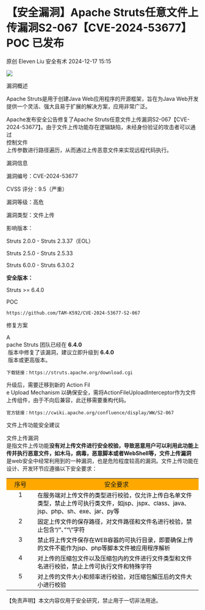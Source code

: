 #  【安全漏洞】Apache Struts任意文件上传漏洞S2-067【CVE-2024-53677】 POC 已发布   
原创 Eleven Liu  安全有术   2024-12-17 15:15  
  
![](https://mmbiz.qpic.cn/sz_mmbiz_jpg/MSKf4G7kcvg5sTZvh1SuMhmUrJUzO9erOicVKsYDkp9RFIAv839se9hvJFBK1frPA7icocmM7CYxKEJHqN2oTpJw/640?wx_fmt=jpeg "")  
  
漏洞概述  
  
Apache Struts是用于创建Java Web应用程序的开源框架，旨在为Java Web开发提供一个灵活、强大且易于扩展的解决方案，应用非常广泛。  
  
Apache发布安全公告修复了Apache Struts任意文件上传漏洞S2-067【CVE-2024-53677】。由于文件上传功能存在逻辑缺陷，未经身份验证的攻击者可以通过  
控制文件  
上传参数进行路径遍历，从而通过上传恶意文件来实现远程代码执行。  
  
漏洞信息  
  
漏洞编号：CVE-2024-53677  
  
CVSS 评分：9.5（严重）  
  
漏洞等级：高危  
  
漏洞类型：文件上传  
  
影响版本：  
  
Struts 2.0.0 - Struts 2.3.37（EOL）  
  
Struts 2.5.0 - Struts 2.5.33  
  
Struts 6.0.0 - Struts 6.3.0.2  
  
**安全版本：**  
  
Struts >= 6.4.0  
  
  
  
POC  
```
https://github.com/TAM-K592/CVE-2024-53677-S2-067
```  
  
  
修复方案  
  
A  
pache Struts 团队已经在 **6.4.0**  
 版本中修复了该漏洞，建议立即升级到 **6.4.0**  
 版本或更高版本。  
```
下载链接：https://struts.apache.org/download.cgi
```  
  
升级后，需要迁移到新的 Action Fil  
e Upload Mechanism 以确保安全，需将ActionFileUploadInterceptor作为文件上传组件，由于不向后兼容，此迁移需要重构代码。  
```
官方链接：https://cwiki.apache.org/confluence/display/WW/S2-067
```  
  
文件上传功能安全建议  
  
  
文件上传漏洞  
是指文件上传功能**没有对上传文件进行安全校验，导致恶意用户可以利用此功能上传并执行恶意文件，如木马，病毒，恶意脚本或者WebShell等，文件上传漏洞**  
是web安全中经常利用到的一种漏洞，也是危险程度较高的漏洞。文件上传功能在设计、开发环节应遵循以下安全要求：  
<table><tbody><tr class="ue-table-interlace-color-single"><td data-colwidth="68" width="68" valign="top" align="center" style="background-color:#ffa900;"><section><span leaf="">序号</span></section></td><td data-colwidth="500" width="500" valign="top" align="center" style="background-color:#ffa900;"><section><span leaf="">安全要求</span></section></td></tr><tr class="ue-table-interlace-color-double"><td data-colwidth="68" width="68" valign="top"><section style="text-align: center;"><span leaf="">1</span></section></td><td data-colwidth="500" width="500" valign="top"><section><span leaf=""><span textstyle="" style="font-size: 15px;color: rgb(0, 0, 0);font-weight: normal;">在服务端对上传文件的类型进行校验，仅允许上传白名单文件类型，禁止上传可执行类文件，如jsp、jspx、class、java、jsp、php、sh、exe、jar、py等</span></span></section></td></tr><tr class="ue-table-interlace-color-single"><td data-colwidth="68" width="68" valign="top"><section style="text-align: center;"><span leaf="">2</span></section></td><td data-colwidth="500" width="500" valign="top"><section><span leaf=""><span textstyle="" style="font-size: 15px;color: rgb(0, 0, 0);font-weight: normal;">固定上传文件的保存路径，对文件路径和文件名进行校验，禁止包含“/”、”“\”字符</span></span></section></td></tr><tr class="ue-table-interlace-color-double"><td data-colwidth="68" width="68" valign="top"><section style="text-align: center;"><span leaf="">3</span></section></td><td data-colwidth="500" width="500" valign="top"><section><span leaf=""><span textstyle="" style="font-size: 15px;color: rgb(0, 0, 0);font-weight: normal;">禁止将上传文件保存在WEB容器的可执行目录，即要确保上传的文件不能作为jsp、php等脚本文件被应用程序解析</span></span></section></td></tr><tr class="ue-table-interlace-color-single"><td data-colwidth="68" width="68" valign="top"><section style="text-align: center;"><span leaf="">4</span></section><section><span leaf=""><br/></span></section></td><td data-colwidth="500" width="500" valign="top"><section><span leaf=""><span textstyle="" style="font-size: 15px;color: rgb(0, 0, 0);font-weight: normal;">对上传的压缩包文件以及压缩包内的文件进行文件类型和文件名进行校验，禁止上传可执行文件和特殊字符</span></span></section></td></tr><tr class="ue-table-interlace-color-double"><td data-colwidth="68" width="68" valign="top"><section style="text-align: center;"><span leaf="">5</span></section></td><td data-colwidth="500" width="500" valign="top"><section><span leaf=""><span textstyle="" style="font-size: 15px;color: rgb(0, 0, 0);font-weight: normal;">对上传的文件大小和频率进行校验，对压缩包解压后的文件大小进行校验</span></span></section></td></tr></tbody></table>  
  
【免责声明】本文内容仅用于安全研究，禁止用于一切非法用途。  
  
  
